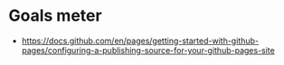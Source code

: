 # Goals meter

- https://docs.github.com/en/pages/getting-started-with-github-pages/configuring-a-publishing-source-for-your-github-pages-site
